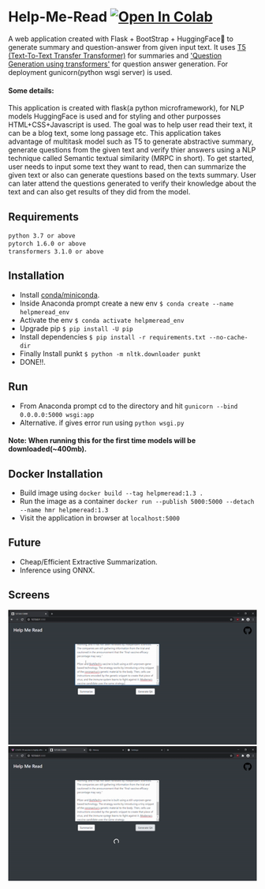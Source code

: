 # Help-Me-Read [![Open In Colab](https://colab.research.google.com/assets/colab-badge.svg)](https://colab.research.google.com/drive/1D-Gntt8EAPWyP2QEpKV6dnZCglTbXi32?usp=sharing)
A web application created with Flask + BootStrap + HuggingFace🤗 to generate summary and question-answer from given input text. It uses [T5 (Text-To-Text Transfer Transformer)](https://github.com/google-research/text-to-text-transfer-transformer#released-model-checkpoints) for summaries and ['Question Generation using transformers'](https://github.com/patil-suraj/question_generation) for question answer generation. For deployment gunicorn(python wsgi server) is used. 
#### Some details: 
This application is created with flask(a python microframework), for NLP models HuggingFace is used and for styling and other purposses HTML+CSS+Javascript is used. 
The goal was to help user read their text, it can be a blog text, some long passage etc. This application takes advantage of multitask model such as T5 to generate abstractive summary, generate questions from the given text and verify thier answers using a NLP technique called Semantic textual similarity (MRPC in short).
To get started, user needs to input some text they want to read, then can summarize the given text or also can generate questions based on the texts summary. User can later attend the questions generated to verify their knowledge about the text and can also get results of they did from the model. 

## Requirements
```
python 3.7 or above
pytorch 1.6.0 or above
transformers 3.1.0 or above
```

## Installation
- Install [conda/miniconda](https://docs.conda.io/en/latest/miniconda.html).
- Inside Anaconda prompt create a new env `$ conda create --name helpmeread_env`
- Activate the env `$ conda activate helpmeread_env`
- Upgrade pip `$ pip install -U pip`
- Install dependencies `$ pip install -r requirements.txt --no-cache-dir`
- Finally Install punkt `$ python -m nltk.downloader punkt`
- DONE!!.
## Run
- From Anaconda prompt cd to the directory and hit `gunicorn --bind 0.0.0.0:5000 wsgi:app`
- Alternative. if gives error run using `python wsgi.py`
#### Note: When running this for the first time models will be downloaded(~400mb).

## Docker Installation
- Build image using `docker build --tag helpmeread:1.3 .`
- Run the image as a container `docker run --publish 5000:5000 --detach --name hmr helpmeread:1.3`
- Visit the application in browser at `localhost:5000`

## Future
- Cheap/Efficient Extractive Summarization.
- Inference using ONNX.

## Screens
![1](/Streamlit-Version/screens/summary_gif.gif)
![2](/Streamlit-Version/screens/gen_qa_gif.gif)

